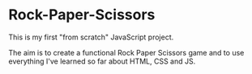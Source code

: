 # Rock-Paper-Scissors

This is my first "from scratch" JavaScript project. 

The aim is to create a functional Rock Paper Scissors game and to use everything I've learned so far about HTML, CSS and JS.
